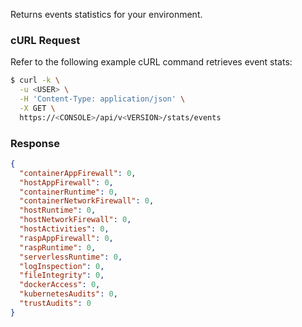 Returns events statistics for your environment.

### cURL Request

Refer to the following example cURL command retrieves event stats:

```bash
$ curl -k \
  -u <USER> \
  -H 'Content-Type: application/json' \
  -X GET \
  https://<CONSOLE>/api/v<VERSION>/stats/events
```

### Response


```json
{
  "containerAppFirewall": 0,
  "hostAppFirewall": 0,
  "containerRuntime": 0,
  "containerNetworkFirewall": 0,
  "hostRuntime": 0,
  "hostNetworkFirewall": 0,
  "hostActivities": 0,
  "raspAppFirewall": 0,
  "raspRuntime": 0,
  "serverlessRuntime": 0,
  "logInspection": 0,
  "fileIntegrity": 0,
  "dockerAccess": 0,
  "kubernetesAudits": 0,
  "trustAudits": 0
}
```

